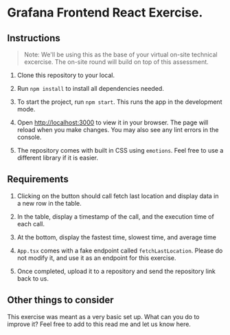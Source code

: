 # Grafana Frontend React Exercise. 

## Instructions
> Note: We'll be using this as the base of your virtual on-site technical excercise. The on-site round will build on top of this assessment.

1. Clone this repository to your local.

2. Run `npm install` to install all dependencies needed.

3. To start the project, run `npm start`. This runs the app in the development mode.

4. Open [http://localhost:3000](http://localhost:3000) to view it in your browser. The page will reload when you make changes. You may also see any lint errors in the console.

5. The repository comes with built in CSS using `emotions`. Feel free to use a different library if it is easier.

## Requirements

1. Clicking on the button should call fetch last location and display data in a new row in the table.

2. In the table, display a timestamp of the call, and the execution time of each call.

3. At the bottom, display the fastest time, slowest time, and average time

4. `App.tsx` comes with a fake endpoint called `fetchLastLocation`. Please do not modify it, and use it as an endpoint for this exercise.

5. Once completed, upload it to a repository and send the repository link back to us. 

## Other things to consider
This exercise was meant as a very basic set up. What can you do to improve it? Feel free to add to this read me and let us know here. 
